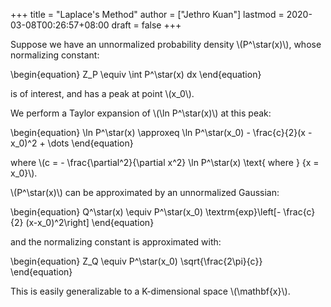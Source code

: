 +++
title = "Laplace's Method"
author = ["Jethro Kuan"]
lastmod = 2020-03-08T00:26:57+08:00
draft = false
+++

Suppose we have an unnormalized probability density \\(P^\star(x)\\),
whose normalizing constant:

\begin{equation}
  Z\_P \equiv \int P^\star(x) dx
\end{equation}

is of interest, and has a peak at point \\(x\_0\\).

We perform a Taylor expansion of \\(\ln P^\star(x)\\) at this peak:

\begin{equation}
  \ln P^\star(x) \approxeq \ln P^\star(x\_0) - \frac{c}{2}(x - x\_0)^2 + \dots
\end{equation}

where \\(c = - \frac{\partial^2}{\partial x^2} \ln P^\star(x) \text{
where } {x = x\_0}\\).

\\(P^\star(x)\\) can be approximated by an unnormalized Gaussian:

\begin{equation}
  Q^\star(x) \equiv P^\star(x\_0) \textrm{exp}\left[- \frac{c}{2} (x-x\_0)^2\right]
\end{equation}

and the normalizing constant is approximated with:

\begin{equation}
  Z\_Q \equiv P^\star(x\_0) \sqrt{\frac{2\pi}{c}}
\end{equation}

This is easily generalizable to a K-dimensional space \\(\mathbf{x}\\).
